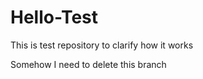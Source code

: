 # Hello-Test
This is test repository to clarify how it works 


Somehow I need to delete this branch
